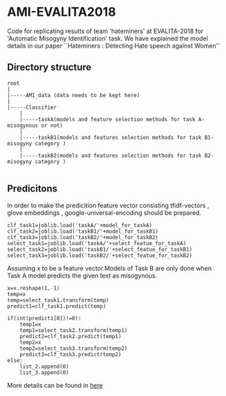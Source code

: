# AMI-EVALITA2018
Code for replicating results of team 'hateminers' at EVALITA-2018 for 'Automatic Misogyny Identification' task. We have explained the model details in our paper ``Hateminers : Detecting Hate speech against Women''

## Directory structure
```
root
|
|-----AMI_data (data needs to be kept here) 
|
|-----Classifier
	|
	|-----taskA(models and feature selection methods for task A- misogynous or not)
	|
	|-----taskB1(models and features selection methods for task B1- misogyny category )
	|
	|-----taskB2(models and features selection methods for task B2- misogyny category )
		
```
## Predicitons
In order to make the predicition feature vector consisting tfidf-vectors , glove embeddings , google-universal-encoding should be prepared.

```
clf_task1=joblib.load('taskA/'+model_for_taskA)
clf_task2=joblib.load('taskB1/'+model_for_taskB1)
clf_task3=joblib.load('taskB2/'+model_for_taskB2)
select_task1=joblib.load('taskA/'+select_featue_for_taskA)
select_task2=joblib.load('taskB1/'+select_featue_for_taskB1)
select_task3=joblib.load('taskB2/'+select_featue_for_taskB2)
```
Assuming x to be a feature vector.Models of Task B are only done when Task A model predicts the given text as misogynous. 
```
x=x.reshape(1,-1)
temp=x
temp=select_task1.transform(temp)
predict1=clf_task1.predict(temp)

if(int(predict1[0])!=0):
	temp1=x
	temp1=select_task2.transform(temp1)
	predict2=clf_task2.predict(temp1)
	temp2=x
	temp2=select_task3.transform(temp2)
	predict3=clf_task3.predict(temp2)
else:
	list_2.append(0)
	list_3.append(0)
```
More details can be found in [here](Classifier/Submit.ipynb)
